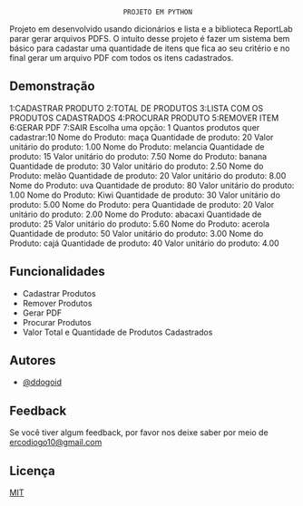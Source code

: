
                                PROJETO EM PYTHON

Projeto em desenvolvido usando dicionários e lista e a biblioteca ReportLab parar gerar arquivos PDFS. O intuito desse projeto é fazer um sistema bem básico para cadastar uma quantidade de itens que fica ao seu critério e no final gerar um arquivo PDF com todos os itens cadastrados.




                    



## Demonstração
1:CADASTRAR PRODUTO
2:TOTAL DE PRODUTOS
3:LISTA COM OS PRODUTOS CADASTRADOS
4:PROCURAR PRODUTO
5:REMOVER ITEM
6:GERAR PDF
7:SAIR
Escolha uma opção: 1
Quantos produtos quer cadastrar:10
Nome do Produto: maça
Quantidade de produto: 20
Valor unitário do produto: 1.00
Nome do Produto: melancia
Quantidade de produto: 15
Valor unitário do produto: 7.50
Nome do Produto: banana
Quantidade de produto: 30
Valor unitário do produto: 2.50
Nome do Produto: melão
Quantidade de produto: 20
Valor unitário do produto: 8.00
Nome do Produto: uva
Quantidade de produto: 80
Valor unitário do produto: 1.00
Nome do Produto: Kiwi
Quantidade de produto: 30
Valor unitário do produto: 5.00
Nome do Produto: pera
Quantidade de produto: 20
Valor unitário do produto: 2.00
Nome do Produto: abacaxi
Quantidade de produto: 25
Valor unitário do produto: 5.60
Nome do Produto: acerola
Quantidade de produto: 50
Valor unitário do produto: 3.00
Nome do Produto: cajá
Quantidade de produto: 40
Valor unitário do produto: 4.00

## Funcionalidades

- Cadastrar Produtos
- Remover Produtos
- Gerar PDF
- Procurar Produtos
- Valor Total e Quantidade de Produtos Cadastrados


## Autores

- [@ddogoid](https://github.com/ddogoid)


## Feedback

Se você tiver algum feedback, por favor nos deixe saber por meio de ercodiogo10@gmail.com


## Licença

[MIT](https://choosealicense.com/licenses/mit/)

